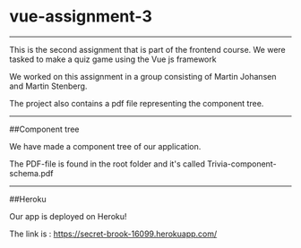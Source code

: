 # vue-assignment-3
---

This is the second assignment that is part of the frontend course. We were tasked to make a quiz game using the Vue js framework

We worked on this assignment in a group consisting of Martin Johansen and Martin Stenberg.

The project also contains a pdf file representing the component tree.

---
##Component tree

We have made a component tree of our application. 

The PDF-file is found in the root folder and it's called Trivia-component-schema.pdf

---

##Heroku

Our app is deployed on Heroku! 

The link is : https://secret-brook-16099.herokuapp.com/
